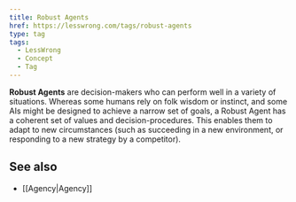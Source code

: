 ```yaml
---
title: Robust Agents
href: https://lesswrong.com/tags/robust-agents
type: tag
tags:
  - LessWrong
  - Concept
  - Tag
---
```


**Robust Agents** are decision-makers who can perform well in a variety of situations. Whereas some humans rely on folk wisdom or instinct, and some AIs might be designed to achieve a narrow set of goals, a Robust Agent has a coherent set of values and decision-procedures. This enables them to adapt to new circumstances (such as succeeding in a new environment, or responding to a new strategy by a competitor).

See also
--------

*   [[Agency|Agency]]